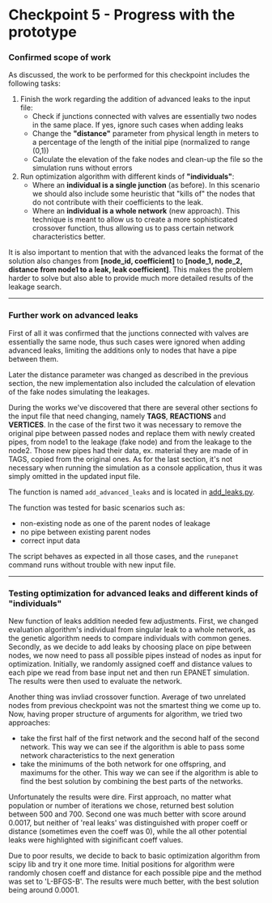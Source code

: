 # Checkpoint 5 - Progress with the prototype

### Confirmed scope of work
As discussed, the work to be performed for this checkpoint includes the following tasks:
1. Finish the work regarding the addition of advanced leaks to the input file:
   * Check if junctions connected with valves are essentially two nodes in the same place. If yes, ignore such cases when adding leaks
   * Change the **"distance"** parameter from physical length in meters to a percentage of the length of the initial pipe (normalized to range (0,1))
   * Calculate the elevation of the fake nodes and clean-up the file so the simulation runs without errors
2. Run optimization algorithm with different kinds of **"individuals"**:
   * Where an **individual is a single junction** (as before). In this scenario we should also include some heuristic that "kills of" the nodes that do not contribute with their coefficients to the leak.
   * Where an **individual is a whole network** (new approach). This technique is meant to allow us to create a more sophisticated crossover function, thus allowing us to pass certain network characteristics better.

It is also important to mention that with the advanced leaks the format of the solution also changes from **[node_id, coefficient]** to **[node_1, node_2, distance from node1 to a leak, leak coefficient]**. 
This makes the problem harder to solve but also able to provide much more detailed results of the leakage search.
___

### Further work on advanced leaks
First of all it was confirmed that the junctions connected with valves are essentially the same node, thus such cases were ignored when adding advanced leaks, 
limiting the additions only to nodes that have a pipe between them.

Later the distance parameter was changed as described in the previous section, the new implementation also included the calculation of elevation of the fake nodes simulating the leakages. 

During the works we've discovered that there are several other sections fo the input file that need changing, namely **TAGS**, **REACTIONS** and **VERTICES**.
In the case of the first two it was necessary to remove the original pipe between passed nodes and replace them with newly created pipes, from node1 to the leakage (fake node) and from the leakage to the node2.
Those new pipes had their data, ex. material they are made of in TAGS, copied from the original ones. As for the last section, it's not necessary when running the simulation as a console application, thus it was simply omitted in the updated input file.

The function is named `add_advanced_leaks` and is located in [add_leaks.py](../scripts/add_leaks.py).

The function was tested for basic scenarios such as:
* non-existing node as one of the parent nodes of leakage
* no pipe between existing parent nodes
* correct input data

The script behaves as expected in all those cases, and the `runepanet` command runs without trouble with new input file.

___
### Testing optimization for advanced leaks and different kinds of "individuals"

New function of leaks addition needed few adjustments. First, we changed evaluation algorithm's individual from singular leak to a whole network, as the genetic algorithm needs to compare individuals with common genes. Secondly, as we decide to add leaks by choosing place on pipe between nodes, we now need to pass all possible pipes instead of nodes as input for optimization. Initially, we randomly assigned coeff and distance values to each pipe we read from base input net and then run EPANET simulation. The results were then used to evaluate the network.

Another thing was invliad crossover function. Average of two unrelated nodes from previous checkpoint was not the smartest thing we come up to. Now, having proper structure of arguments for algorithm, we tried two approaches:
* take the first half of the first network and the second half of the second network. This way we can see if the algorithm is able to pass some network characteristics to the next generation
* take the minimums of the both network for one offspring, and maximums for the other. This way we can see if the algorithm is able to find the best solution by combining the best parts of the networks.

Unfortunately the results were dire. First approach, no matter what population or number of iterations we chose, returned best solution between 500 and 700. Second one was much better with score around 0.0017, but neither of 'real leaks' was distinguished with proper coeff or distance (sometimes even the coeff was 0), while the all other potential leaks were highlighted with siginificant coeff values. 

Due to poor results, we decide to back to basic optimization algorithm from scipy lib and try it one more time. Initial positions for algorithm were randomly chosen coeff and distance for each possible pipe and the method was set to 'L-BFGS-B'. The results were much better, with the best solution being around 0.0001.